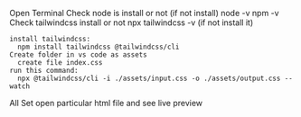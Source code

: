 Open Terminal
  Check node is install or not (if not install)
    node -v
    npm -v
  Check tailwindcss install or not
    npx tailwindcss -v (if not install it)

    install tailwindcss:
      npm install tailwindcss @tailwindcss/cli
    Create folder in vs code as assets
      create file index.css
    run this command:
      npx @tailwindcss/cli -i ./assets/input.css -o ./assets/output.css --watch


  All Set open particular html file and see live preview
  
      
